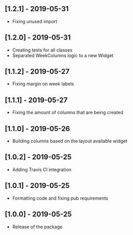 ## [1.2.1] - 2019-05-31

* Fixing unused import

## [1.2.0] - 2019-05-31

* Creating tests for all classes
* Separated WeekColumns logic to a new Widget

## [1.1.2] - 2019-05-27

* Fixing margin on week labels

## [1.1.1] - 2019-05-27

* Fixing the amount of columns that are being created

## [1.1.0] - 2019-05-26

* Building columns based on the layout available widget

## [1.0.2] - 2019-05-25

* Adding Travis CI integration

## [1.0.1] - 2019-05-25

* Formatting code and fixing pub requirements

## [1.0.0] - 2019-05-25

* Release of the package